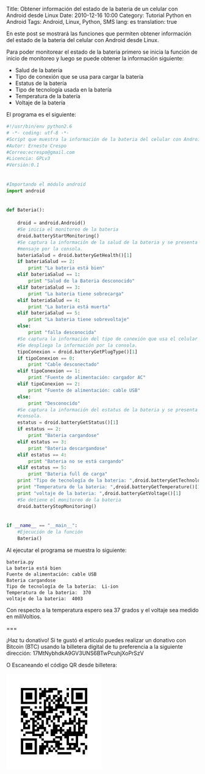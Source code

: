 Title: Obtener información del estado de la bateria de un celular con Android desde Linux
Date: 2010-12-16 10:00
Category: Tutorial Python en Android
Tags: Android, Linux, Python, SMS
lang: es
translation: true

En este post se mostrará las funciones que permiten obtener información del estado de la bateria del celular con Android desde Linux.

Para poder monitorear el estado de la bateria primero se inicia la función de inicio de monitoreo y luego se puede obtener la información siguiente:

* Salud de la batería
* Tipo de conexión que se usa para cargar la batería
* Estatus de la batería
* Tipo de tecnología usada en la batería
* Temperatura de la batería
* Voltaje de la batería

El programa es el siguiente:


```python
#!/usr/bin/env python2.6
# -*- coding: utf-8 -*-
#Script que muestra la información de la bateria del celular con Android.
#Autor: Ernesto Crespo
#Correo:ecrespo@gmail.com
#Licencia: GPLv3
#Versión:0.1


#Importando el módulo android
import android


def Bateria():
    
    droid = android.Android()
    #Se inicia el monitoreo de la bateria
    droid.batteryStartMonitoring()
    #Se captura la información de la salud de la bateria y se presenta un 
    #mensaje por la consola.
    bateriaSalud = droid.batteryGetHealth()[1]
    if bateriaSalud == 2:
        print "La bateria está bien"
    elif bateriaSalud == 1:
        print "Salud de la Bateria desconocido"
    elif bateriaSalud == 3:
        print "La bateria tiene sobrecarga"
    elif bateriaSalud == 4:
        print "La bateria está muerta"
    elif bateriaSalud == 5:
        print "La bateria tiene sobrevoltaje"
    else:
        print "falla desconocida"
    #Se captura la información del tipo de conexión que usa el celular
    #Se despliega la información por la consola.
    tipoConexion = droid.batteryGetPlugType()[1]
    if tipoConexion == 0:
        print "Cable desconectado"
    elif tipoConexion == 1:
        print "Fuente de alimentación: cargador AC"
    elif tipoConexion == 2:
        print "Fuente de alimentación: cable USB"
    else:
        print "Desconocido"
    #Se captura la información del estatus de la bateria y se presenta en la
    #consola.
    estatus = droid.batteryGetStatus()[1]
    if estatus == 2:
        print "Bateria cargandose"
    elif estatus == 3:
        print "Bateria descargandose"
    elif estatus == 4:
        print "Bateria no se está cargando"
    elif estatus == 5:
        print "Bateria full de carga"
    print "Tipo de tecnología de la bateria: ",droid.batteryGetTechnology()[1]
    print "Temperatura de la bateria: ",droid.batteryGetTemperature()[1]
    print "voltaje de la bateria: ",droid.batteryGetVoltage()[1]
    #Se detiene el monitoreo de la bateria
    droid.batteryStopMonitoring()
    
    
if __name__ == "__main__":
    #Ejecución de la función
    Bateria()
```

Al ejecutar el programa se muestra lo siguiente:

```
bateria.py
La bateria está bien
Fuente de alimentación: cable USB
Bateria cargandose
Tipo de tecnología de la bateria:  Li-ion
Temperatura de la bateria:  370
voltaje de la bateria:  4003
```

Con respecto a la temperatura espero sea 37 grados y el voltaje sea medido en miliVoltios.




===

¡Haz tu donativo!
Si te gustó el artículo puedes realizar un donativo con Bitcoin (BTC)
usando la billetera digital de tu preferencia a la siguiente
dirección: 17MtNybhdkA9GV3UNS6BTwPcuhjXoPrSzV

O Escaneando el código QR desde billetera:

![17MtNybhdkA9GV3UNS6BTwPcuhjXoPrSzV](./images/17MtNybhdkA9GV3UNS6BTwPcuhjXoPrSzV.png)